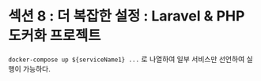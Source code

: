 # 섹션 8 : 더 복잡한 설정 : Laravel & PHP 도커화 프로젝트

`docker-compose up ${serviceName1} ...` 로 나열하여 일부 서비스만 선언하여 실행이 가능하다.
